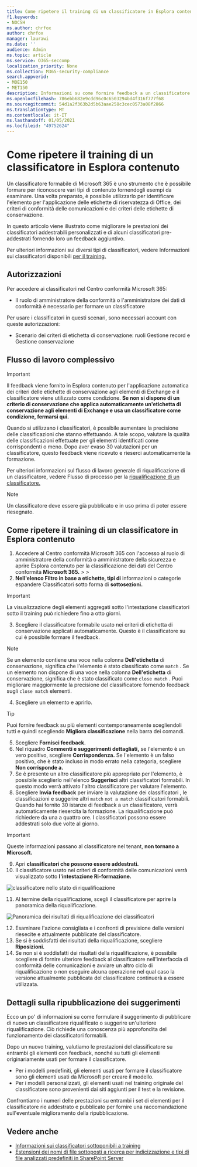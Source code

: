 ```yaml
---
title: Come ripetere il training di un classificatore in Esplora contenuto
f1.keywords:
- NOCSH
ms.author: chrfox
author: chrfox
manager: laurawi
ms.date: ''
audience: Admin
ms.topic: article
ms.service: O365-seccomp
localization_priority: None
ms.collection: M365-security-compliance
search.appverid:
- MOE150
- MET150
description: Informazioni su come fornire feedback a un classificatore di cui è possibile eseguire il training in Esplora contenuto.
ms.openlocfilehash: 786ebb682e9cdd96c0c6503294bd4f316f777f68
ms.sourcegitcommit: 54d1a2f363b2d5b63aae258c3cec0573a08f2866
ms.translationtype: MT
ms.contentlocale: it-IT
ms.lasthandoff: 01/05/2021
ms.locfileid: "49752624"
---
```

# <a name="how-to-retrain-a-classifier-in-content-explorer"></a>Come ripetere il training di un classificatore in Esplora contenuto

Un classificatore formabile di Microsoft 365 è uno strumento che è possibile formare per riconoscere vari tipi di contenuto fornendogli esempi da esaminare. Una volta preparato, è possibile utilizzarlo per identificare l'elemento per l'applicazione delle etichette di riservatezza di Office, dei criteri di conformità delle comunicazioni e dei criteri delle etichette di conservazione.

In questo articolo viene illustrato come migliorare le prestazioni dei classificatori addestrabili personalizzati e di alcuni classificatori pre-addestrati fornendo loro un feedback aggiuntivo.

Per ulteriori informazioni sui diversi tipi di classificatori, vedere Informazioni sui classificatori disponibili [per il training.](classifier-learn-about.md)

## <a name="permissions"></a>Autorizzazioni

Per accedere ai classificatori nel Centro conformità Microsoft 365:

- Il ruolo di amministratore della conformità o l'amministratore dei dati di conformità è necessario per formare un classificatore

Per usare i classificatori in questi scenari, sono necessari account con queste autorizzazioni:

- Scenario dei criteri di etichetta di conservazione: ruoli Gestione record e Gestione conservazione 

## <a name="overall-workflow"></a>Flusso di lavoro complessivo

> [!IMPORTANT]
> Il feedback viene fornito in Esplora contenuto per l'applicazione automatica dei criteri delle etichette di conservazione agli elementi di Exchange e il classificatore viene utilizzato come condizione. **Se non si dispone di un criterio di conservazione che applica automaticamente un'etichetta di conservazione agli elementi di Exchange e usa un classificatore come condizione, fermarsi qui.**

Quando si utilizzano i classificatori, è possibile aumentare la precisione delle classificazioni che stanno effettuando. A tale scopo, valutare la qualità delle classificazioni effettuate per gli elementi identificati come corrispondenti o meno. Dopo aver evaso 30 valutazioni per un classificatore, questo feedback viene ricevuto e rieserci automaticamente la formazione.

Per ulteriori informazioni sul flusso di lavoro generale di riqualificazione di un classificatore, vedere Flusso di processo per la [riqualificazione di un classificatore.](classifier-learn-about.md#retraining-classifiers)

> [!NOTE]
> Un classificatore deve essere già pubblicato e in uso prima di poter essere riesegnato.

## <a name="how-to-retrain-a-classifier-in-content-explorer"></a>Come ripetere il training di un classificatore in Esplora contenuto

1. Accedere al Centro conformità Microsoft 365 con l'accesso al ruolo di amministratore della conformità o amministratore della sicurezza e aprire Esplora contenuto per la classificazione dei dati del Centro conformità **Microsoft 365.**  >    >   
2. **Nell'elenco Filtro in base a etichette, tipi di** informazioni o categorie espandere Classificatori sotto forma di **sottosezioni.**

> [!IMPORTANT]
> La visualizzazione degli elementi aggregati sotto l'intestazione classificatori sotto il training può richiedere fino a otto giorni.

3. Scegliere il classificatore formabile usato nei criteri di etichetta di conservazione applicati automaticamente. Questo è il classificatore su cui è possibile formare il feedback.

> [!NOTE]
> Se un elemento contiene una voce nella colonna **Dell'etichetta** di conservazione, significa che l'elemento è stato classificato come `match` .  Se un elemento non dispone di una voce nella colonna **Dell'etichetta** di conservazione, significa che è stato classificato come `close match` . Puoi migliorare maggiormente la precisione del classificatore fornendo feedback sugli `close match` elementi. 

4. Scegliere un elemento e aprirlo.
 
 > [!TIP]
> Puoi fornire feedback su più elementi contemporaneamente scegliendoli tutti e quindi scegliendo **Migliora classificazione** nella barra dei comandi.

5. Scegliere **Fornisci feedback.**
6. Nel riquadro **Commenti e suggerimenti dettagliati,** se l'elemento è un vero positivo, scegliere **Corrispondenza.**  Se l'elemento è un falso positivo, che è stato incluso in modo errato nella categoria, scegliere **Non corrisponde a.**
7. Se è presente un altro classificatore più appropriato per l'elemento, è possibile sceglierlo nell'elenco **Suggerisci** altri classificatori formabili. In questo modo verrà attivato l'altro classificatore per valutare l'elemento.
8. Scegliere **Invia feedback** per inviare la valutazione dei classificatori , le classificazioni e suggerire altri `match` `not a match` classificatori formabili. Quando hai fornito 30 istanze di feedback a un classificatore, verrà automaticamente riesercita la formazione. La riqualificazione può richiedere da una a quattro ore. I classificatori possono essere addestrati solo due volte al giorno.

> [!IMPORTANT]
> Queste informazioni passano al classificatore nel tenant, **non tornano a Microsoft.**

9. Apri **classificatori che possono essere addestrati.**
10. Il classificatore usato nei criteri di conformità delle comunicazioni verrà visualizzato sotto **l'intestazione Ri-formazione.**

![classificatore nello stato di riqualificazione](../media/classifier-retraining.png)

11. Al termine della riqualificazione, scegli il classificatore per aprire la panoramica della riqualificazione.

![Panoramica dei risultati di riqualificazione dei classificatori](../media/classifier-retraining-overview.png)

12. Esaminare l'azione consigliata e i confronti di previsione delle versioni riesecite e attualmente pubblicate del classificatore.
13. Se si è soddisfatti dei risultati della riqualificazione, scegliere **Riposizioni.**
14. Se non si è soddisfatti dei risultati della riqualificazione, è possibile scegliere di fornire ulteriore feedback al classificatore nell'interfaccia di conformità delle comunicazioni e avviare un altro ciclo di riqualificazione o non eseguire alcuna operazione nel qual caso la versione attualmente pubblicata del classificatore continuerà a essere utilizzata. 

## <a name="details-on-republishing-recommendations"></a>Dettagli sulla ripubblicazione dei suggerimenti

Ecco un po' di informazioni su come formulare il suggerimento di pubblicare di nuovo un classificatore riqualificato o suggerire un'ulteriore riqualificazione. Ciò richiede una conoscenza più approfondita del funzionamento dei classificatori formabili.

Dopo un nuovo training, valutiamo le prestazioni del classificatore su entrambi gli elementi con feedback, nonché su tutti gli elementi originariamente usati per formare il classificatore. 

- Per i modelli predefiniti, gli elementi usati per formare il classificatore sono gli elementi usati da Microsoft per creare il modello.
- Per i modelli personalizzati, gli elementi usati nel training originale del classificatore sono provenienti dai siti aggiunti per il test e la revisione.

Confrontiamo i numeri delle prestazioni su entrambi i set di elementi per il classificatore rie addestrato e pubblicato per fornire una raccomandazione sull'eventuale miglioramento della ripubblicazione. 

## <a name="see-also"></a>Vedere anche

- [Informazioni sui classificatori sottoponibili a training](classifier-learn-about.md)
- [Estensioni dei nomi di file sottoposti a ricerca per indicizzazione e tipi di file analizzati predefiniti in SharePoint Server](https://docs.microsoft.com/sharepoint/technical-reference/default-crawled-file-name-extensions-and-parsed-file-types)
